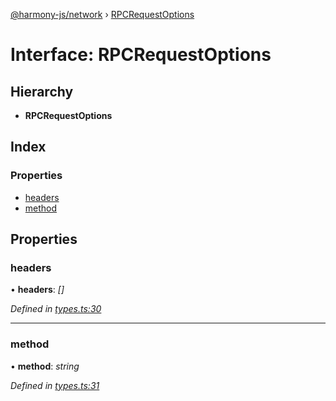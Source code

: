 [@harmony-js/network](../globals.md) › [RPCRequestOptions](rpcrequestoptions.md)

# Interface: RPCRequestOptions

## Hierarchy

* **RPCRequestOptions**

## Index

### Properties

* [headers](rpcrequestoptions.md#headers)
* [method](rpcrequestoptions.md#method)

## Properties

###  headers

• **headers**: *[]*

*Defined in [types.ts:30](https://github.com/FireStack-Lab/Harmony-sdk-core/blob/1e63f5a/packages/harmony-network/src/types.ts#L30)*

___

###  method

• **method**: *string*

*Defined in [types.ts:31](https://github.com/FireStack-Lab/Harmony-sdk-core/blob/1e63f5a/packages/harmony-network/src/types.ts#L31)*
